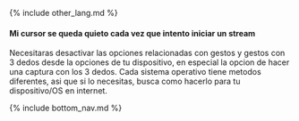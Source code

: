 {% include other_lang.md %}

#### Mi cursor se queda quieto cada vez que intento iniciar un stream

Necesitaras desactivar las opciones relacionadas con gestos y gestos con 3 dedos desde la opciones de tu dispositivo, en especial la opcion de hacer una captura con los 3 dedos. Cada sistema operativo tiene metodos diferentes, asi que si lo necesitas, busca como hacerlo para tu dispositivo/OS en internet.

<!-- Don't touch this part thank you -->
{% include bottom_nav.md %}